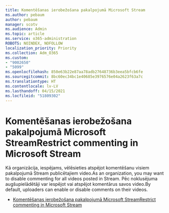 ```yaml
---
title: Komentēšanas ierobežošana pakalpojumā Microsoft Stream
ms.author: pebaum
author: pebaum
manager: scotv
ms.audience: Admin
ms.topic: article
ms.service: o365-administration
ROBOTS: NOINDEX, NOFOLLOW
localization_priority: Priority
ms.collection: Adm_O365
ms.custom:
- "9002650"
- "5099"
ms.openlocfilehash: 850e63b22e87aa78adb27648736b3eea5bfcb6fe
ms.sourcegitcommit: 8bc60ec34bc1e40685e3976576e04a2623f63a7c
ms.translationtype: HT
ms.contentlocale: lv-LV
ms.lasthandoff: 04/15/2021
ms.locfileid: "51809302"
---
```

# <a name="restrict-commenting-in-microsoft-stream"></a><span data-ttu-id="31e43-102">Komentēšanas ierobežošana pakalpojumā Microsoft Stream</span><span class="sxs-lookup"><span data-stu-id="31e43-102">Restrict commenting in Microsoft Stream</span></span>

<span data-ttu-id="31e43-103">Kā organizācija, iespējams, vēlēsieties atspējot komentēšanu visiem pakalpojumā Stream publicētajiem video.</span><span class="sxs-lookup"><span data-stu-id="31e43-103">As an organization, you may want to disable commenting for all videos posted in Stream.</span></span> <span data-ttu-id="31e43-104">Pēc noklusējuma augšupielādētāji var iespējot vai atspējot komentārus savos video.</span><span class="sxs-lookup"><span data-stu-id="31e43-104">By default, uploaders can enable or disable comments on their videos.</span></span>

- [<span data-ttu-id="31e43-105">Komentēšanas ierobežošana pakalpojumā Microsoft Stream</span><span class="sxs-lookup"><span data-stu-id="31e43-105">Restrict commenting in Microsoft Stream</span></span>](https://docs.microsoft.com/stream/portal-disable-comments)
